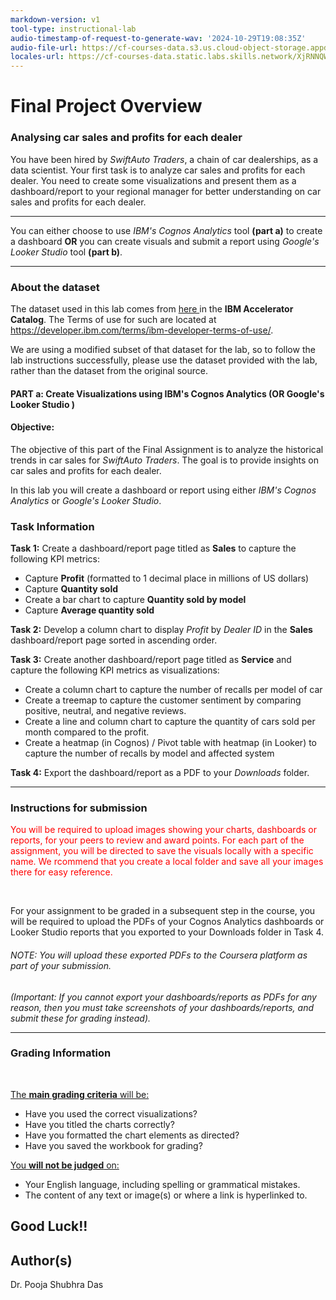 ```yaml
---
markdown-version: v1
tool-type: instructional-lab
audio-timestamp-of-request-to-generate-wav: '2024-10-29T19:08:35Z'
audio-file-url: https://cf-courses-data.s3.us.cloud-object-storage.appdomain.cloud/K26tyLyRpt1PToft_ok7ng/final%20project%20overview-v1.md.wav
locales-url: https://cf-courses-data.static.labs.skills.network/XjRNNQWlYNs5L0UvU3Iklg/final%20project%20overview-v1-locales.json
---
```

# Final Project Overview

### Analysing car sales and profits for each dealer

You have been hired by *SwiftAuto Traders*, a chain of car dealerships, as a data scientist.  Your first task is to analyze car sales and profits for each dealer. You need to create some visualizations and present them as a dashboard/report to your regional manager for better understanding on car sales and profits for each dealer.
<hr>

You can either choose to use *IBM\'s Cognos Analytics* tool **(part a)** to create a dashboard 
**OR**
you can create visuals and submit a report using *Google\'s Looker Studio* tool **(part b)**. 

<hr>

### About the dataset

The dataset used in this lab comes from [here ](https://accelerator.ca.analytics.ibm.com/bi/?utm_source=skills_network&utm_content=in_lab_content_link&utm_id=Lab-IBMSkillsNetwork-DV0130EN-Coursera&perspective=authoring&pathRef=.public_folders%2FIBM%2BAccelerator%2BCatalog%2FContent%2FDAT00142&id=i22898C2A4DD748F79E0FC2BD017F4FE8&objRef=i22898C2A4DD748F79E0FC2BD017F4FE8&action=run&format=HTML&cmPropStr=%7B%22id%22%3A%22i22898C2A4DD748F79E0FC2BD017F4FE8%22%2C%22type%22%3A%22reportView%22%2C%22defaultName%22%3A%22DAT00142%22%2C%22permissions%22%3A%5B%22execute%22%2C%22read%22%2C%22traverse%22%5D%7D "here ") in the **IBM Accelerator Catalog**. The Terms of use for such are located at https://developer.ibm.com/terms/ibm-developer-terms-of-use/.

We are using a modified subset of that dataset for the lab, so to follow the lab instructions successfully, please use the dataset provided with the lab, rather than the dataset from the original source.


#### PART a: Create Visualizations using IBM\'s Cognos Analytics (OR Google\'s Looker Studio )

#### Objective:
The objective of this part of the Final Assignment is to analyze the historical trends in car sales for *SwiftAuto Traders*. The goal is to provide insights on car sales and profits for each dealer.

In this lab you will create a dashboard or report using either *IBM\'s Cognos Analytics* or *Google\'s Looker Studio*.
### Task Information
**Task 1:** Create a dashboard/report page titled as **Sales** to capture the following KPI metrics: 
    
   - Capture **Profit** (formatted to 1 decimal place in millions of US dollars)
   - Capture **Quantity sold**
   - Create a bar chart to capture **Quantity sold by model** 
   - Capture **Average quantity sold**

**Task 2:** Develop a column chart to display *Profit* by *Dealer ID* in the **Sales** dashboard/report page sorted in ascending order.

**Task 3:** Create another dashboard/report page titled as **Service** and capture the following KPI metrics as visualizations:
   - Create a column chart to capture the number of recalls per model of car 
   - Create a treemap to capture the customer sentiment by comparing positive, neutral, and negative reviews.
   - Create a line and column chart to capture the quantity of cars sold per month compared to the profit.
   - Create a heatmap (in Cognos) / Pivot table with heatmap (in Looker) to capture the number of recalls by model and affected system 

**Task 4:** Export the dashboard/report as a PDF to your *Downloads* folder.

<hr>

### Instructions for submission

<span style="color:red">You will be required to upload images showing your charts, dashboards or reports, for your peers to review and award points. For each part of the assignment, you will be directed to save the visuals locally with a specific name. We rcommend that you create a local folder and save all your images there for easy reference. </span>

<br>

For your assignment to be graded in a subsequent step in the course, you will be required to upload the PDFs of your Cognos Analytics dashboards or Looker Studio reports that you exported to your Downloads folder in Task 4.

###### NOTE: You will upload these exported PDFs to the Coursera platform as part of your submission. 
*(Important: If you cannot export your dashboards/reports as PDFs for any reason, then you must take screenshots of your dashboards/reports, and submit these for grading instead).*

<hr>

### Grading Information
<br>

<ins>The **main grading criteria** will be:</ins>
- Have you used the correct visualizations?
- Have you titled the charts correctly?
- Have you formatted the chart elements as directed?
- Have you saved the workbook for grading?

<ins>You **will not be judged** on:</ins>
- Your English language, including spelling or grammatical mistakes.
- The content of any text or image(s) or where a link is hyperlinked to.


## Good Luck!!


	
## Author(s)
Dr. Pooja
Shubhra Das

<!-- ## Changelog
| Date | Version | Changed by | Change Description |
|------|--------|--------|---------|
| 2024-05-15 | 0.3 | Shubhra Das | Updates to remove reference to Excel |
| 2023-09-30 | 0.2 | Steve Ryan | ID review/edit |
| 2023-09-30 | 0.1 | Dr. Pooja | Initial version created |
-->


<footer>

<img align="left" src="https://cf-courses-data.s3.us.cloud-object-storage.appdomain.cloud/IBMSkillsNetwork-SE0175EN-SkillsNetwork/images/SNIBMfooter.png" alt=""> </p>

</footer>